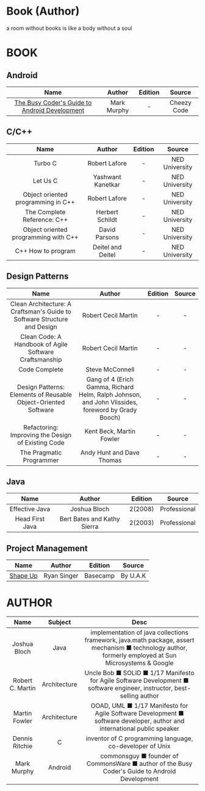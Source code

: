 # Book (Author)
a room without books is like a body without a soul

# BOOK
## Android

|Name|Author|Edition|Source|
|:-:|:-:|:-:|:-:|
|[The Busy Coder's Guide to Android Development](https://commonsware.com/Android/)|Mark Murphy|-|Cheezy Code|

## C/C++

|Name|Author|Edition|Source|
|:-:|:-:|:-:|:-:|
|Turbo C|Robert Lafore|-|NED University|
|Let Us C|Yashwant Kanetkar|-|NED University|
|Object oriented programming in C++|Robert Lafore|-|NED University|
|The Complete Reference: C++|Herbert Schildt|-|NED University|
|Object oriented programming with C++|David Parsons|-|NED University|
|C++ How to program|Deitel and Deitel|-|NED University|

## Design Patterns

|Name|Author|Edition|Source|
|:-:|:-:|:-:|:-:|
|Clean Architecture: A Craftsman's Guide to Software Structure and Design|Robert Cecil Martin|-|-|
|Clean Code: A Handbook of Agile Software Craftsmanship|Robert Cecil Martin|-|-|
|Code Complete|Steve McConnell|-|-|
|Design Patterns: Elements of Reusable Object-Oriented Software|Gang of 4 (Erich Gamma, Richard Helm, Ralph Johnson, and John Vlissides, foreword by Grady Booch)|-|-|
|Refactoring: Improving the Design of Existing Code|Kent Beck, Martin Fowler|-|-|
The Pragmatic Programmer|Andy Hunt and Dave Thomas|-|-|

## Java

|Name|Author|Edition|Source|
|:-:|:-:|:-:|:-:|
|Effective Java|Joshua Bloch|2(2008)|Professional
|Head First Java|Bert Bates and Kathy Sierra|2(2003)|Professional

## Project Management

|Name|Author|Edition|Source|
|:-:|:-:|:-:|:-:|
|[Shape Up](https://basecamp.com/shapeup/shape-up.pdf)|Ryan Singer|Basecamp|By U.A.K

# AUTHOR
Name|Subject|Desc
:-:|:-:|:-:
Joshua Bloch|Java|implementation of java collections framework, java.math package, assert mechanism ■ technology author, formerly employed at Sun Microsystems & Google
Robert C. Martin|Architecture|Uncle Bob ■ SOLID ■ 1/17 Manifesto for Agile Software Development ■ software engineer, instructor, best-selling author
Martin Fowler|Architecture|OOAD, UML ■ 1/17 Manifesto for Agile Software Development ■ software developer, author and international public speaker
Dennis Ritchie|C|inventor of C programming language, co-developer of Unix
Mark Murphy|Android|commonsguy ■ founder of CommonsWare ■ author of the Busy Coder's Guide to Android Development
